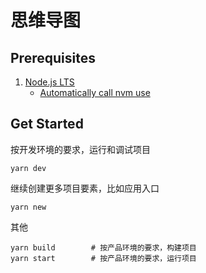 # 思维导图

## Prerequisites

1. [Node.js LTS](https://github.com/nodejs/Release)
    * [Automatically call nvm use](https://github.com/nvm-sh/nvm#deeper-shell-integration)

## Get Started

按开发环境的要求，运行和调试项目

```
yarn dev
```

继续创建更多项目要素，比如应用入口

```
yarn new
```

其他

```
yarn build        # 按产品环境的要求，构建项目
yarn start        # 按产品环境的要求，运行项目
```
